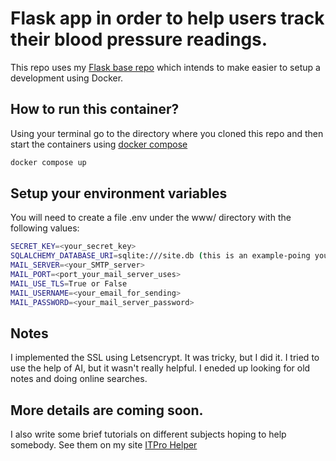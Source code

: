 # Flask app in order to help users track their blood pressure readings.
This repo uses my [Flask base repo](https://github.com/itprohelper/flask_base) which intends to make easier to setup a development using Docker.

## How to run this container?
Using your terminal go to the directory where you cloned this repo and then start the containers using [docker compose](https://docs.docker.com/compose/)

```bash
docker compose up
```
## Setup your environment variables
You will need to create a file .env under the www/ directory with the following values:

```bash
SECRET_KEY=<your_secret_key>
SQLALCHEMY_DATABASE_URI=sqlite:///site.db (this is an example-poing your DB to the right location)
MAIL_SERVER=<your_SMTP_server>
MAIL_PORT=<port_your_mail_server_uses>
MAIL_USE_TLS=True or False
MAIL_USERNAME=<your_email_for_sending>
MAIL_PASSWORD=<your_mail_server_password>
```

## Notes
I implemented the SSL using Letsencrypt. It was tricky, but I did it. I tried to use the help of AI, but it wasn't really helpful. I eneded up looking for old notes and doing online searches.

## More details are coming soon.
I also write some brief tutorials on different subjects hoping to help somebody.
See them on my site [ITPro Helper](https://itprohelper.com)
